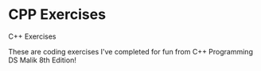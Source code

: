 # CPP Exercises
 C++ Exercises

These are coding exercises I've completed for fun from C++ Programming DS Malik 8th Edition!